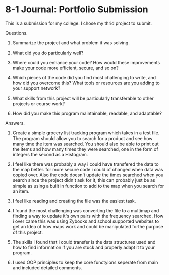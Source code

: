 # 8-1 Journal: Portfolio Submission
This is a submission for my college. I chose my thrid project to submit.

Questions.

1. Summarize the project and what problem it was solving.

2. What did you do particularly well?

3. Where could you enhance your code? How would these improvements make your code more efficient, secure, and so on?

4. Which pieces of the code did you find most challenging to write, and how did you overcome this? What tools or resources are you adding to your support network?

5. What skills from this project will be particularly transferable to other projects or course work?

6. How did you make this program maintainable, readable, and adaptable?

Answers.

1. Create a simple grocery list tracking program which takes in a test file. The program should allow you to search for a product and see how many time the item was searched. 
You should also be able to print out the items and how many times they were searched, one in the form of integers the second as a Histogram.

2. I feel like there was probably a way i could have transfered the data to the map better. for more secure code i could of changed when data was copied over. Also the code doesn't update the times searched when you search since the project didn't ask for it, this can probably just be as simple as using a built in function to add to the map when you search for an item.

3. I feel like reading and creating the file was the easiest task.
  
4. I found the most challenging was converting the file to a multimap and finding a way to update it's own pairs with the frequency searched. How i over came this was using Zybooks and school supported websites
to get an Idea of how maps work and could be manipulated forthe purpose of this project.

5. The skills i found that i could transfer is the data structures used and how to find information if you are stuck and properly adapt it to your program.

6. I used OOP principles to keep the core functyions seperate from main and included detailed comments.
